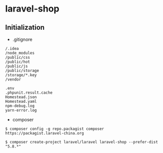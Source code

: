# laravel-shop

## Initialization

- .gitignore

```
/.idea
/node_modules
/public/css
/public/hot
/public/js
/public/storage
/storage/*.key
/vendor

.env
.phpunit.result.cache
Homestead.json
Homestead.yaml
npm-debug.log
yarn-error.log

```

- composer

```
$ composer config -g repo.packagist composer https://packagist.laravel-china.org

$ composer create-project laravel/laravel laravel-shop --prefer-dist "5.8.*"
```
